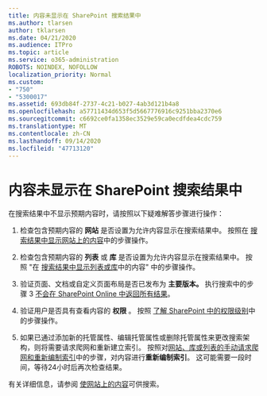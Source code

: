 ```yaml
---
title: 内容未显示在 SharePoint 搜索结果中
ms.author: tlarsen
author: tklarsen
ms.date: 04/21/2020
ms.audience: ITPro
ms.topic: article
ms.service: o365-administration
ROBOTS: NOINDEX, NOFOLLOW
localization_priority: Normal
ms.custom:
- "750"
- "5300017"
ms.assetid: 693db84f-2737-4c21-b027-4ab3d121b4a8
ms.openlocfilehash: a57711434d653f5d5667776916c9251bba2370e6
ms.sourcegitcommit: c6692ce0fa1358ec3529e59ca0ecdfdea4cdc759
ms.translationtype: MT
ms.contentlocale: zh-CN
ms.lasthandoff: 09/14/2020
ms.locfileid: "47713120"
---
```

# <a name="content-doesnt-appear-in-sharepoint-search-results"></a>内容未显示在 SharePoint 搜索结果中

在搜索结果中不显示预期内容时，请按照以下疑难解答步骤进行操作：
  
1. 检查包含预期内容的 **网站** 是否设置为允许内容显示在搜索结果中。 按照在 [搜索结果中显示网站上的内容](https://docs.microsoft.com/sharepoint/make-site-content-searchable#show-content-on-a-site-in-search-results)中的步骤操作。

2. 检查包含预期内容的 **列表** 或 **库** 是否设置为允许内容显示在搜索结果中。 按照 "在 [搜索结果中显示列表或库](https://docs.microsoft.com/sharepoint/make-site-content-searchable#show-content-from-lists-or-libraries-in-search-results)中的内容" 中的步骤操作。

3. 验证页面、文档或自定义页面布局是否已发布为 **主要版本。** 执行搜索中的步骤 3 [不会在 SharePoint Online 中返回所有结果](https://go.microsoft.com/fwlink/?linkid=874525)。

4. 验证用户是否具有查看内容的 **权限** 。 按照 [了解 SharePoint 中的权限级别](https://docs.microsoft.com/sharepoint/understanding-permission-levels)中的步骤操作。
    
5. 如果已通过添加新的托管属性、编辑托管属性或删除托管属性来更改搜索架构，则将需要请求爬网和重新建立索引。 按照对[网站、库或列表的手动请求爬网和重新编制索引](https://docs.microsoft.com/sharepoint/crawl-site-content)中的步骤，对内容进行**重新编制索引**。 这可能需要一段时间，等待24小时后再次检查结果。

有关详细信息，请参阅 [使网站上的内容](https://docs.microsoft.com/sharepoint/make-site-content-searchable)可供搜索。 
  
